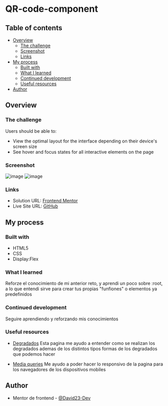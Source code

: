 # QR-code-component

## Table of contents

- [Overview](#overview)
  - [The challenge](#the-challenge)
  - [Screenshot](#screenshot)
  - [Links](#links)
- [My process](#my-process)
  - [Built with](#built-with)
  - [What I learned](#what-i-learned)
  - [Continued development](#continued-development)
  - [Useful resources](#useful-resources)
- [Author](#author)

## Overview

### The challenge

Users should be able to:

- View the optimal layout for the interface depending on their device's screen size
- See hover and focus states for all interactive elements on the page


### Screenshot
![image](https://github.com/David23-Dev/QR-code-component/assets/112764730/2b5cc3b3-4a69-4be3-9db4-2a7dffc9c0d4)
![image](https://github.com/David23-Dev/QR-code-component/assets/112764730/cc28a12f-8938-444e-9ab3-71e655823978)




### Links

- Solution URL: [Frontend Mentor](https://www.frontendmentor.io/solutions/responsive-landing-page-using-css-flex-sVre5X16IU)
- Live Site URL: [GitHub](https://david23-dev.github.io/QR-code-component/)


## My process

### Built with

- HTML5
- CSS
- Display:Flex

### What I learned

Reforze el conocimiento de mi anterior reto, y aprendi un poco sobre :root, a lo que entendi sirve para crear tus propias "funfiones" o elementos ya predefinidos

### Continued development

Seguire aprendiendo y reforzando mis conocimientos

### Useful resources

- [Degradados](https://developer.mozilla.org/es/docs/Web/CSS/CSS_images/Using_CSS_gradients) Esta pagina me ayudo a entender como se realizan los degradados ademas de los distintos tipos formas de los degradados que podemos hacer

- [Media queries](https://developer.mozilla.org/es/docs/Web/CSS/CSS_media_queries/Using_media_queries) Me ayudo a poder hacer lo responsivo de la pagina para los navegadores de los dispositivos mobiles

## Author
- Mentor de frontend - [@David23-Dev](https://www.frontendmentor.io/profile/David23-Dev)
